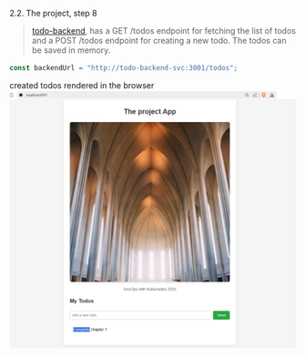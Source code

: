 2.2. The project, step 8

> [todo-backend](../todo-backend/), has a GET /todos endpoint for fetching the list of todos and a POST /todos endpoint for creating a new todo. The todos can be saved in memory.

```js
const backendUrl = "http://todo-backend-svc:3001/todos";
```

created todos rendered in the browser
![img](./image.png)
